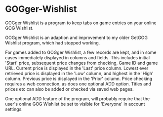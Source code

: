 # GOGger-Wishlist
GOGger Wishlist is a program to keep tabs on game entries on your online GOG Wishlist.

GOGger Wishlist is an adaption and improvement to my older GetGOG Wishlist program, which had stopped working.

For games added to GOGger Wishlist, a few records are kept, and in some cases immediately displayed in columns and fields. This includes initial 'Start' price, subsequent price changes from checking, Game ID and game URL. Current price is displayed in the 'Last' price column. Lowest ever retrieved price is displayed in the 'Low' column, and highest in the 'High' column. Previous price is displayed in the 'Prior' column. Price checking requires a web connection, as does one optional ADD option. Titles and prices etc can also be added or checked via saved web pages.

One optional ADD feature of the program, will probably require that the user's online GOG Wishlist be set to visible for 'Everyone' in account settings.

